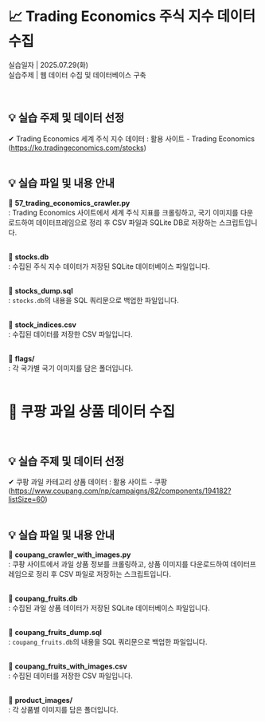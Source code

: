 # 📈 Trading Economics 주식 지수 데이터 수집

실습일자 | 2025.07.29(화) </br>
실습주제 | 웹 데이터 수집 및 데이터베이스 구축 </br>

</br>

## 💡 실습 주제 및 데이터 선정

✔ Trading Economics 세계 주식 지수 데이터
: 활용 사이트 - Trading Economics
(https://ko.tradingeconomics.com/stocks)
</br>
</br>

## 💡 실습 파일 및 내용 안내

📃 **57_trading_economics_crawler.py** </br>
: Trading Economics 사이트에서 세계 주식 지표를 크롤링하고, 국기 이미지를 다운로드하여 데이터프레임으로 정리 후 CSV 파일과 SQLite DB로 저장하는 스크립트입니다.
</br>
</br>

📃 **stocks.db** </br>
: 수집된 주식 지수 데이터가 저장된 SQLite 데이터베이스 파일입니다.
</br>
</br>

📃 **stocks_dump.sql** </br>
: `stocks.db`의 내용을 SQL 쿼리문으로 백업한 파일입니다.
</br>
</br>

📃 **stock_indices.csv** </br>
: 수집된 데이터를 저장한 CSV 파일입니다.
</br>
</br>

📃 **flags/** </br>
: 각 국가별 국기 이미지를 담은 폴더입니다.
</br>
</br>

# 🍉 쿠팡 과일 상품 데이터 수집

</br>

## 💡 실습 주제 및 데이터 선정

✔ 쿠팡 과일 카테고리 상품 데이터
: 활용 사이트 - 쿠팡
(https://www.coupang.com/np/campaigns/82/components/194182?listSize=60)
</br>
</br>

## 💡 실습 파일 및 내용 안내

📃 **coupang_crawler_with_images.py** </br>
: 쿠팡 사이트에서 과일 상품 정보를 크롤링하고, 상품 이미지를 다운로드하여 데이터프레임으로 정리 후 CSV 파일로 저장하는 스크립트입니다.
</br>
</br>

📃 **coupang_fruits.db** </br>
: 수집된 과일 상품 데이터가 저장된 SQLite 데이터베이스 파일입니다.
</br>
</br>

📃 **coupang_fruits_dump.sql** </br>
: `coupang_fruits.db`의 내용을 SQL 쿼리문으로 백업한 파일입니다.
</br>
</br>

📃 **coupang_fruits_with_images.csv** </br>
: 수집된 데이터를 저장한 CSV 파일입니다.
</br>
</br>

📃 **product_images/** </br>
: 각 상품별 이미지를 담은 폴더입니다.
